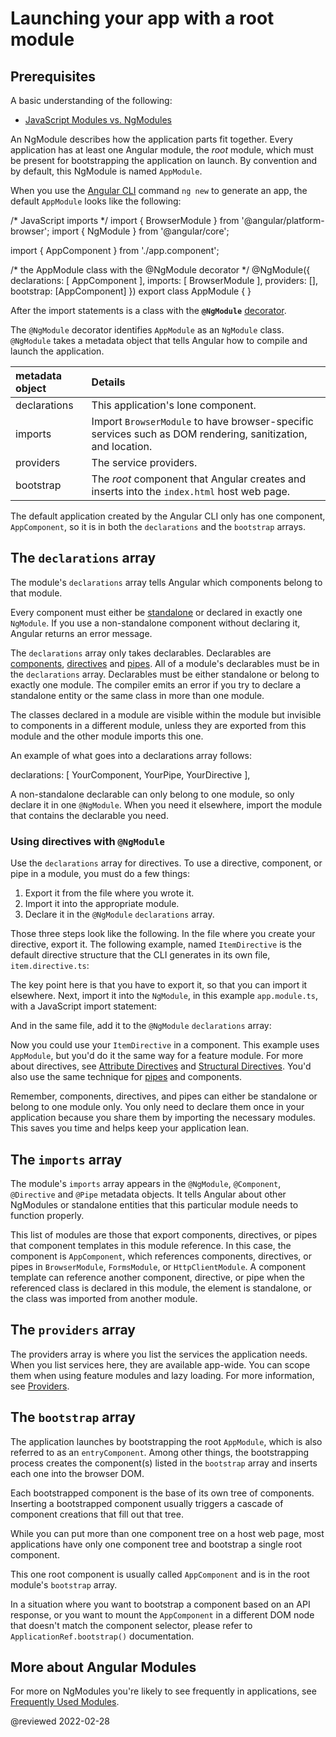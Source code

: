 # Launching your app with a root module

## Prerequisites

A basic understanding of the following:

*   [JavaScript Modules vs. NgModules](guide/ngmodule-vs-jsmodule)

An NgModule describes how the application parts fit together.
Every application has at least one Angular module, the *root* module, which must be present for bootstrapping the application on launch.
By convention and by default, this NgModule is named `AppModule`.

When you use the [Angular CLI](cli) command `ng new` to generate an app, the default `AppModule` looks like the following:

<code-example format="typescript" language="typescript">

/* JavaScript imports */
import { BrowserModule } from '&commat;angular/platform-browser';
import { NgModule } from '&commat;angular/core';

import { AppComponent } from './app.component';

/* the AppModule class with the &commat;NgModule decorator */
&commat;NgModule({
  declarations: [
    AppComponent
  ],
  imports: [
    BrowserModule
  ],
  providers: [],
  bootstrap: [AppComponent]
})
export class AppModule { }

</code-example>

After the import statements is a class with the **`@NgModule`** [decorator](guide/glossary#decorator '"Decorator" explained').

The `@NgModule` decorator identifies `AppModule` as an `NgModule` class.
`@NgModule` takes a metadata object that tells Angular how to compile and launch the application.

| metadata object | Details |
|:---             |:---     |
| declarations    | This application's lone component.                                                                          |
| imports         | Import `BrowserModule` to have browser-specific services such as DOM rendering, sanitization, and location. |
| providers       | The service providers.                                                                                      |
| bootstrap       | The *root* component that Angular creates and inserts into the `index.html` host web page.                  |

The default application created by the Angular CLI only has one component, `AppComponent`, so it is in both the `declarations` and the `bootstrap` arrays.

<a id="declarations"></a>

## The `declarations` array

The module's `declarations` array tells Angular which components belong to that module.

Every component must either be [standalone](guide/standalone-components) or declared in exactly one `NgModule`.
If you use a non-standalone component without declaring it, Angular returns an error message.

The `declarations` array only takes declarables. Declarables are [components](guide/components), [directives](guide/attribute-directives) and [pipes](guide/pipes).
All of a module's declarables must be in the `declarations` array.
Declarables must be either standalone or belong to exactly one module. The compiler emits an error if you try to declare a standalone entity or the same class in more than one module.

The classes declared in a module are visible within the module but invisible to components in a different module, unless they are exported from this module and the other module imports this one.

An example of what goes into a declarations array follows:

<code-example format="typescript" language="typescript">

declarations: [
  YourComponent,
  YourPipe,
  YourDirective
],

</code-example>

A non-standalone declarable can only belong to one module, so only declare it in one `@NgModule`.
When you need it elsewhere, import the module that contains the declarable you need.

### Using directives with `@NgModule`

Use the `declarations` array for directives.
To use a directive, component, or pipe in a module, you must do a few things:

1.  Export it from the file where you wrote it.
1.  Import it into the appropriate module.
1.  Declare it in the `@NgModule` `declarations` array.

Those three steps look like the following. In the file where you create your directive, export it.
The following example, named `ItemDirective` is the default directive structure that the CLI generates in its own file, `item.directive.ts`:

<code-example header="src/app/item.directive.ts" path="bootstrapping/src/app/item.directive.ts" region="directive"></code-example>

The key point here is that you have to export it, so that you can import it elsewhere.
Next, import it into the `NgModule`, in this example `app.module.ts`, with a JavaScript import statement:

<code-example header="src/app/app.module.ts" path="bootstrapping/src/app/app.module.ts" region="directive-import"></code-example>

And in the same file, add it to the `@NgModule` `declarations` array:

<code-example header="src/app/app.module.ts" path="bootstrapping/src/app/app.module.ts" region="declarations"></code-example>

Now you could use your `ItemDirective` in a component.
This example uses `AppModule`, but you'd do it the same way for a feature module.
For more about directives, see [Attribute Directives](guide/attribute-directives) and [Structural Directives](guide/structural-directives).
You'd also use the same technique for [pipes](guide/pipes) and components.

Remember, components, directives, and pipes can either be standalone or belong to one module only.
You only need to declare them once in your application because you share them by importing the necessary modules.
This saves you time and helps keep your application lean.

<a id="imports"></a>

## The `imports` array

The module's `imports` array appears in the `@NgModule`, `@Component`, `@Directive` and `@Pipe` metadata objects.
It tells Angular about other NgModules or standalone entities that this particular module needs to function properly.

<code-example header="src/app/app.module.ts (excerpt)" path="bootstrapping/src/app/app.module.ts" region="imports"></code-example>

This list of modules are those that export components, directives, or pipes that component templates in this module reference.
In this case, the component is `AppComponent`, which references components, directives, or pipes in `BrowserModule`, `FormsModule`, or  `HttpClientModule`.
A component template can reference another component, directive, or pipe when the referenced class is declared in this module, the element is standalone, or the class was imported from another module.

<a id="bootstrap-array"></a>

## The `providers` array

The providers array is where you list the services the application needs.
When you list services here, they are available app-wide.
You can scope them when using feature modules and lazy loading.
For more information, see [Providers](guide/providers).

## The `bootstrap` array

The application launches by bootstrapping the root `AppModule`, which is also referred to as an `entryComponent`.
Among other things, the bootstrapping process creates the component\(s\) listed in the `bootstrap` array and inserts each one into the browser DOM.

Each bootstrapped component is the base of its own tree of components.
Inserting a bootstrapped component usually triggers a cascade of component creations that fill out that tree.

While you can put more than one component tree on a host web page, most applications have only one component tree and bootstrap a single root component.

This one root component is usually called `AppComponent` and is in the root module's `bootstrap` array.

In a situation where you want to bootstrap a component based on an API response,
or you want to mount the `AppComponent` in a different DOM node that doesn't match the component selector, please refer to `ApplicationRef.bootstrap()` documentation.

## More about Angular Modules

For more on NgModules you're likely to see frequently in applications, see [Frequently Used Modules](guide/frequent-ngmodules).

<!-- links -->

<!-- external links -->

<!-- end links -->

@reviewed 2022-02-28
